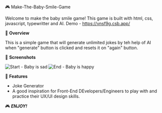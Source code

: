 🎮 Make-The-Baby-Smile-Game

Welcome to make the baby smile game! This game is built with html, css, javascript, typewritter and AI.
Demo - https://vnsf9g.csb.app/

🌟 **Overview**

This is a simple game that will generate unlimited jokes by teh help of AI when "generate" button is clicked and resets it on "again" button.

📸 **Screenshots**

![Start - Baby is sad](src/MakeBabySmileSad_screenshot.png)
![End - Baby is happy](src/MakeBabySmileHappy_screenshot.png)

🚀 **Features**

- Joke Generator
- A good inspiration for Front-End DEvelopers/Engineers to play with and practice their UX/UI design skills.

🎮 **_ENJOY!_**
